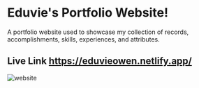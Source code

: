 # Eduvie's Portfolio Website!
A portfolio website used to showcase my collection of records, accomplishments, skills, experiences, and attributes.

## Live Link https://eduvieowen.netlify.app/
![website](https://user-images.githubusercontent.com/103185065/163112194-38555b2a-8995-4ca3-9034-b08f44fc08cf.png)

